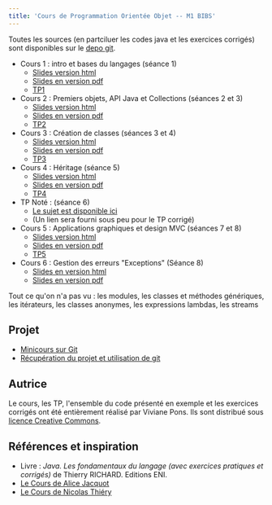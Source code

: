 ```yaml
---
title: 'Cours de Programmation Orientée Objet -- M1 BIBS'
---
```


Toutes les sources (en partciluer les codes java et les exercices corrigés) sont disponibles sur le [depo git](https://github.com/VivianePons/JavaBIBS). 


* Cours 1 : intro et bases du langages (séance 1)
  - [Slides version html](Cours1-IntroBase.html)
  - [Slides en version pdf](pdf/Cours1-IntroBase.pdf)
  - [TP1](TP1.html)
* Cours 2 : Premiers objets, API Java et Collections (séances 2 et 3)
  - [Slides version html](Cours2-Collections.html)
  - [Slides en version pdf](pdf/Cours2-Collections.pdf)
  - [TP2](TP2.html)
* Cours 3 : Création de classes (séances 3 et 4)
  - [Slides version html](Cours3-Classes.html)
  - [Slides en version pdf](pdf/Cours3-Classes.pdf)
  - [TP3](TP3.html)
* Cours 4 : Héritage (séance 5)
  - [Slides version html](Cours4-Heritage.html)
  - [Slides en version pdf](pdf/Cours4-Heritage.pdf)
  - [TP4](TP4.html)
* TP Noté : (séance 6)
  - [Le sujet est disponible ici](https://gitlab.dsi.universite-paris-saclay.fr/javabibs/TPNote_Tamagoshi)
  - (Un lien sera fourni sous peu pour le TP corrigé)
* Cours 5 : Applications graphiques et design MVC (séances 7 et 8)
  - [Slides version html](Cours5-Graphique.html)
  - [Slides en version pdf](pdf/Cours5-Graphique.pdf)
  - [TP5](TP5.html)
* Cours 6 : Gestion des erreurs "Exceptions" (Séance 8)
  - [Slides en version html](Cours6-Exceptions.html)
  - [Slides en version pdf](pdf/Cours6-Exceptions.pdf)
  
Tout ce qu'on n'a pas vu : les modules, les classes et méthodes génériques, les itérateurs, les classes anonymes, les expressions lambdas, les streams
  
  
## Projet

* [Minicours sur Git](CoursProjet-git.html)
* [Récupération du projet et utilisation de git](TP-Projet.html)

## Autrice 

Le cours, les TP, l'ensemble du code présenté en exemple et les exercices corrigés ont été entièrement réalisé par Viviane Pons. Ils sont distribué sous [licence Creative Commons](https://github.com/VivianePons/JavaBIBS/blob/main/LICENSE).

## Références et inspiration

* Livre : *Java. Les fondamentaux du langage (avec exercices pratiques et corrigés)* de Thierry RICHARD. Editions ENI.
* [Le Cours de Alice Jacquot](https://www.lri.fr/~jacquot/ipo/index.html)
* [Le Cours de Nicolas Thiéry](https://nicolas.thiery.name/Enseignement/CCI-LO/)
